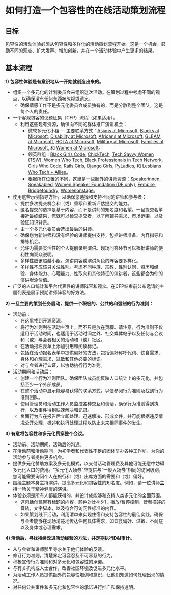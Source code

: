 # 如何打造一个包容性的在线活动策划流程

## 目标
包容性的活动体验必须从包容性和多样化的活动策划流程开始。这是一个机会，鼓励不同的观点、扩大发声、增加创新，并在一个活动体验中产生更多的结果。

## 基本流程
**1) 包容性体验是有意识地从一开始就创造出来的。** 

  * 组织一个多元化的计划委员会来组织这次活动。在策划过程中考虑不同的观点，以确保没有任何东西被忽视或遗忘。
    * 确保情感工作不是多元化委员会成员独有的，而是分散到整个团队。这是每个人的责任。
  * 一个客观包容的议题征集（CFP）流程（如果适用）。
    * 利用这些现有资源，确保向不同的群体推广演讲机会：
      * 微软多元化小组 — 主要联系方式：[Asians at Microsoft](mailto:dili@microsoft.com), [Blacks at Microsoft](mailto:melindm@microsoft.com), [Disability at Microsoft](mailto:andypalm@microsoft.com), [Africans at Microsoft](mailto:jomusamb@microsoft.com), [GLEAM at Microsoft](mailto:nboyd@microsoft.com), [HOLA at Microsoft](mailto:dimarti@microsoft.com), [Military at Microsoft](mailto:brhuntin@microsoft.com), [Families at Microsoft](mailto:jestum@microsoft.com), 和 [Women at Microsoft](mailto:kath@microsoft.com)。
      * 领英群组：[Black Girls Code](https://www.linkedin.com/company/black-girls-code/people/), [ChickTech](https://www.linkedin.com/company/chicktech/people/), [Tech Savvy Women (TSW)](https://www.linkedin.com/groups/124180/), [Women Who Tech](https://www.linkedin.com/company/women-who-tech/), [Black Professionals in Tech Network](https://www.linkedin.com/company/bptn/), [Girls Who Code](https://www.linkedin.com/school/girlswhocode/), [Rails Girls](https://www.linkedin.com/company/rails-girls/), [Django Girls](https://www.linkedin.com/company/django-girls/), [PyLadies](https://www.linkedin.com/groups/3984711/), 和 [Lesbians Who Tech + Allies](https://www.linkedin.com/company/lesbians-who-tech/)。
      * 根据所在位置的不同，这里是一些额外的讲师资源：[Speakerinnen](https://speakerinnen.org/), [Speakabled](https://www.speakabled.com/), [Women Speaker Foundation (DE only)](https://women-speaker-foundation.jimdo.com/), [Fempire](https://github.com/fempire), [Bridgefoundry](https://bridgefoundry.org/), [Womenonstage](https://www.womenonstage.net/)。
  * 使用这些示例指导方针，以确保您选择和支持不同的讲师和参与者：
      * 提供多次提交机会和（或）重写和重新评估提交的能力。
      * 匿名提交的选择是基于内容，而不是讲师的知名度和名望。一旦提交名单接近最终结果，您就可以检查提交者，以了解辅导需求、市场范围，以及验证知识背景。
      * 由一个多元化委员会选出最后的讲师。
      * 确保您为新讲师和没有经验的讲师提供支持，包括讲师准备、内容指导和排练机会。
      * 允许为需要灵活性的个人提前录制演讲。现场问答环节可以根据讲师的便利性向观众说明。
      * 多样性应该超越小组。演讲内容或演讲角色的阵容要多样化。
      * 多样性不应该只关注性别。考虑不同种族、宗教、性别认同、资历和经验、身体能力、心理能力、性取向和其他特征的演讲者，这些都会为你的演讲增添价值。
  * 广泛的人口统计和平台代表性的讲师阵容和观众。在CFP结束前公布邀请的主题列表是展示预期讲师阵容的好方法。

**2) 一旦主要的策划任务启动，提供一个积极的、公共的和强制的行为准则：**

  * 活动前： 
    * 在[这里](./virtual-event-code-of-conduct.md)找到开源资源。
    * 将行为准则列在活动主页上，而不只是放在页脚。请注意，行为准则不仅适用于活动时间，也适用于活动时间之外、社交媒体帖子以及任何与会议和（或）与会者相关的活动和（或）社区。
    * 在活动报名表单上添加引用和阅读标记。
    * 包括在活动报名表单中提供偏好的方法，包括偏好称呼代词、饮食需求、身体和心理需求、过敏和其他必要的标识。
    * 对与会者进行认证，以协助执行行为准则。
  * 活动期间和活动后：
    * 创建一个行为准则团队。确保团队成员能反映人口统计上的多元化，并包括至少一个外部成员。
    * 在整个活动中显示能容易获得的联系方式，以便参阅行为准则及找到行为准则团队。
    * 使用管理员和活动工作人员监控各种交互和谈话，确保行为准则得到执行，以及事件得到快速解决和记录。
    * 负面行为应在报告后立即处理、迅速解决、形成文件，并可能根据违反情况公开处理，概述和执行处理过程以防止未来相同事件的发生。

**3) 有意将包容性和多元化贯穿整个会议。**

  * 活动前、活动期间、活动后的沟通。
  * 在活动前和活动期间，为初学者和代表性不足的团体举办各种工作坊，为你的活动参与者提供更多机会。
  * 提供多元化赞助方案及多元化模式，以支付活动管理费及其他可能无意中妨碍多元化人口的费用。“多元化入场券”应提供与“一般入场券”相同的访问级别，您可能需要询问个人在旅行和（或）出席方面的需要和（或）偏好。
  * 围绕主题本身主持演讲，提高多元化和包容性的知名度。例如，请一位讲师[主持一场关于精神健康的演讲](http://mhprompt.org/)。
  * 体验必须是所有人都能获得的，并设计成能够和支持人类多元化的全面范围。
    * 这包括创建带有标题的内容，颜色对比4:5:1，播放/暂停控制，音频描述的音轨，文字脚本，以及符合可访问性标准的内容。
    * 如果策划线下活动，利用清单来实现住宿和支持包容性的最佳实践。确保与会者能够在现场清楚地传达任何具体需求，如饮食偏好、过敏、不耐症以及身体或心理需求。

**4) 活动后，寻找持续改进活动经验的方法，并定期执行D&I审计。**

  * 从与会者和讲师那里寻求关于他们体验的反馈。
  * 修订行为准则，清楚界定可容忍及不可容忍的行为。
  * 积极宣传行为准则和对多元化和包容性的承诺。
  * 与有关机构或人士合作，改善社区环境及促进多元化水平。
  * 为活动工作人员提供额外的包容性培训和意识，让他们知道如何处理出现的情况。
  * 对任何公共事件和多元化和包容性的承诺进行推广和保持透明。

